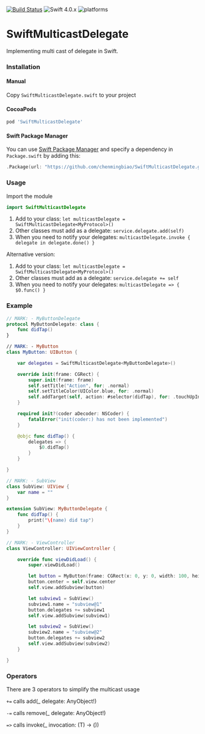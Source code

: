 [![Build Status](https://travis-ci.org/chenmingbiao/SwiftMulticastDelegate.svg?branch=master)](https://travis-ci.org/chenmingbiao/SwiftMulticastDelegate)
![Swift 4.0.x](https://img.shields.io/badge/Swift-4.0.x-orange.svg) ![platforms](https://img.shields.io/badge/platforms-iOS%20%7C%20OS%20X%20%7C%20watchOS%20%7C%20tvOS%20-lightgrey.svg)

# SwiftMulticastDelegate

Implementing multi cast of delegate in Swift.

### Installation

#### Manual

Copy `SwiftMulticastDelegate.swift` to your project

#### CocoaPods

```ruby
pod 'SwiftMulticastDelegate'
```

#### Swift Package Manager

You can use [Swift Package Manager](https://swift.org/package-manager/) and specify a dependency in `Package.swift` by adding this:
```swift
.Package(url: "https://github.com/chenmingbiao/SwiftMulticastDelegate.git", majorVersion: 1)
```

### Usage

Import the module
```swift
import SwiftMulticastDelegate
```

1. Add to your class: `let multicastDelegate = SwiftMulticastDelegate<MyProtocol>()`
2. Other classes must add as a delegate: `service.delegate.add(self)`
3. When you need to notify your delegates: `multicastDelegate.invoke { delegate in delegate.done() }`

Alternative version:

1. Add to your class: `let multicastDelegate = SwiftMulticastDelegate<MyProtocol>()`
2. Other classes must add as a delegate: `service.delegate += self`
3. When you need to notify your delegates: `multicastDelegate => { $0.func() }`


### Example

```swift
// MARK: - MyButtonDelegate
protocol MyButtonDelegate: class {
    func didTap()
}

// MARK: - MyButton
class MyButton: UIButton {

    var delegates = SwiftMulticastDelegate<MyButtonDelegate>()

    override init(frame: CGRect) {
        super.init(frame: frame)
        self.setTitle("Action", for: .normal)
        self.setTitleColor(UIColor.blue, for: .normal)
        self.addTarget(self, action: #selector(didTap), for: .touchUpInside)
    }

    required init?(coder aDecoder: NSCoder) {
        fatalError("init(coder:) has not been implemented")
    }

    @objc func didTap() {
        delegates => {
            $0.didTap()
        }
    }

}
```

```swift
// MARK: - SubView
class SubView: UIView {
    var name = ""
}

extension SubView: MyButtonDelegate {
    func didTap() {
        print("\(name) did tap")
    }
}
```

```swift
// MARK: - ViewController
class ViewController: UIViewController {

    override func viewDidLoad() {
        super.viewDidLoad()

        let button = MyButton(frame: CGRect(x: 0, y: 0, width: 100, height: 40))
        button.center = self.view.center
        self.view.addSubview(button)

        let subview1 = SubView()
        subview1.name = "subview@1"
        button.delegates += subview1
        self.view.addSubview(subview1)

        let subview2 = SubView()
        subview2.name = "subview@2"
        button.delegates += subview2
        self.view.addSubview(subview2)
    }

}
```

### Operators

There are 3 operators to simplify the multicast usage

`+=` calls add(_ delegate: AnyObject!)

`-=` calls remove(_ delegate: AnyObject!)

`=>` calls invoke(_ invocation: (T) -> ())
